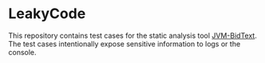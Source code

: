# LeakyCode

This repository contains test cases for the static analysis tool [JVM-BidText](https://github.com/LeoGanz/JVM-BidText).
The test cases intentionally expose sensitive information to logs or the console.